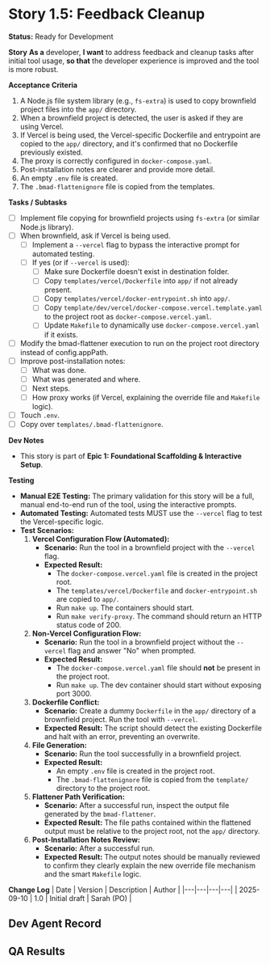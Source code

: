 # Story 1.5: Feedback Cleanup

**Status:** Ready for Development

**Story**
**As a** developer,
**I want** to address feedback and cleanup tasks after initial tool usage,
**so that** the developer experience is improved and the tool is more robust.

**Acceptance Criteria**
1.  A Node.js file system library (e.g., `fs-extra`) is used to copy brownfield project files into the `app/` directory.
2.  When a brownfield project is detected, the user is asked if they are using Vercel.
3.  If Vercel is being used, the Vercel-specific Dockerfile and entrypoint are copied to the `app/` directory, and it's confirmed that no Dockerfile previously existed.
4.  The proxy is correctly configured in `docker-compose.yaml`.
5.  Post-installation notes are clearer and provide more detail.
6.  An empty `.env` file is created.
7.  The `.bmad-flattenignore` file is copied from the templates.

**Tasks / Subtasks**
- [ ] Implement file copying for brownfield projects using `fs-extra` (or similar Node.js library).
- [ ] When brownfield, ask if Vercel is being used.
  - [ ] Implement a `--vercel` flag to bypass the interactive prompt for automated testing.
  - [ ] If yes (or if `--vercel` is used):
    - [ ] Make sure Dockerfile doesn't exist in destination folder.
    - [ ] Copy `templates/vercel/Dockerfile` into `app/` if not already present.
    - [ ] Copy `templates/vercel/docker-entrypoint.sh` into `app/`.
    - [ ] Copy `template/dev/vercel/docker-compose.vercel.template.yaml` to the project root as `docker-compose.vercel.yaml`.
    - [ ] Update `Makefile` to dynamically use `docker-compose.vercel.yaml` if it exists.
- [ ] Modify the bmad-flattener execution to run on the project root directory instead of config.appPath.
- [ ] Improve post-installation notes:
  - [ ] What was done.
  - [ ] What was generated and where.
  - [ ] Next steps.
  - [ ] How proxy works (if Vercel, explaining the override file and `Makefile` logic).
- [ ] Touch `.env`.
- [ ] Copy over `templates/.bmad-flattenignore`.

**Dev Notes**
- This story is part of **Epic 1: Foundational Scaffolding & Interactive Setup**.

**Testing**
- **Manual E2E Testing:** The primary validation for this story will be a full, manual end-to-end run of the tool, using the interactive prompts.
- **Automated Testing:** Automated tests MUST use the `--vercel` flag to test the Vercel-specific logic.
- **Test Scenarios:**
  1.  **Vercel Configuration Flow (Automated):**
      - **Scenario:** Run the tool in a brownfield project with the `--vercel` flag.
      - **Expected Result:**
        - The `docker-compose.vercel.yaml` file is created in the project root.
        - The `templates/vercel/Dockerfile` and `docker-entrypoint.sh` are copied to `app/`.
        - Run `make up`. The containers should start.
        - Run `make verify-proxy`. The command should return an HTTP status code of 200.
  2.  **Non-Vercel Configuration Flow:**
      - **Scenario:** Run the tool in a brownfield project without the `--vercel` flag and answer "No" when prompted.
      - **Expected Result:**
        - The `docker-compose.vercel.yaml` file should **not** be present in the project root.
        - Run `make up`. The dev container should start without exposing port 3000.
  3.  **Dockerfile Conflict:**
      - **Scenario:** Create a dummy `Dockerfile` in the `app/` directory of a brownfield project. Run the tool with `--vercel`.
      - **Expected Result:** The script should detect the existing Dockerfile and halt with an error, preventing an overwrite.
  4.  **File Generation:**
      - **Scenario:** Run the tool successfully in a brownfield project.
      - **Expected Result:**
        - An empty `.env` file is created in the project root.
        - The `.bmad-flattenignore` file is copied from the `template/` directory to the project root.
  5.  **Flattener Path Verification:**
      - **Scenario:** After a successful run, inspect the output file generated by the `bmad-flattener`.
      - **Expected Result:** The file paths contained within the flattened output must be relative to the project root, not the `app/` directory.
  6.  **Post-Installation Notes Review:**
      - **Scenario:** After a successful run.
      - **Expected Result:** The output notes should be manually reviewed to confirm they clearly explain the new override file mechanism and the smart `Makefile` logic.

**Change Log**
| Date | Version | Description | Author |
|---|---|---|---|
| 2025-09-10 | 1.0 | Initial draft | Sarah (PO) |

**Dev Agent Record**
-

**QA Results**
-
